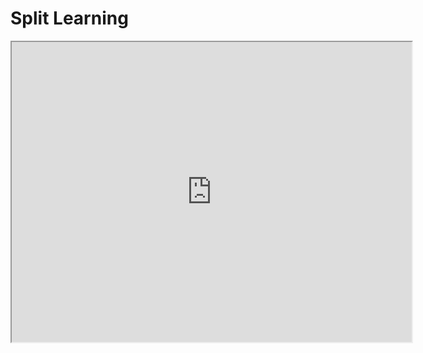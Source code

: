 # Split Learning

<iframe src="https://drive.google.com/file/d/1Y54v3DY9DOQcSkMIHg7vB5exhq6Dgpkg/preview" width="640" height="480"></iframe>
